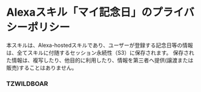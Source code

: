# Alexaスキル「マイ記念日」のプライバシーポリシー

本スキルは、Alexa-hostedスキルであり、ユーザーが登録する記念日等の情報は、全てスキルに付随するセッション永続性（S3）に保存されます。
保存された情報は、複写したり、他目的に利用したり、情報を第三者へ提供(譲渡または販売)することはありません。

### TZWILDBOAR
